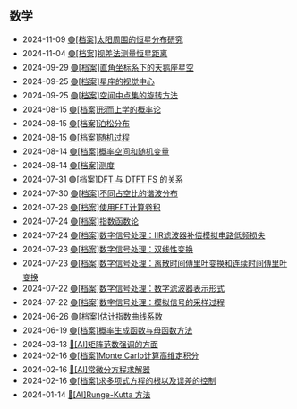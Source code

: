 <div class="timeline">
    <h2>数学</h2>
    <ul>
        <li>
            <span class="date">2024-11-09</span>
            <span class="event"><a href="/index.html?blog=SuXt_太阳周围的恒星分布研究">🟢[档案]太阳周围的恒星分布研究</a></span>
        </li>
        <li>
            <span class="date">2024-11-04</span>
            <span class="event"><a href="/index.html?blog=SuXt_视差法测量恒星距离">🟢[档案]视差法测量恒星距离</a></span>
        </li>
        <li>
            <span class="date">2024-09-29</span>
            <span class="event"><a href="/index.html?blog=SuXt_直角坐标系下的天鹅座星空">🟢[档案]直角坐标系下的天鹅座星空</a></span>
        </li>
        <li>
            <span class="date">2024-09-25</span>
            <span class="event"><a href="/index.html?blog=SuXt_星座的视觉中心">🟢[档案]星座的视觉中心</a></span>
        </li>
        <li>
            <span class="date">2024-09-25</span>
            <span class="event"><a href="/index.html?blog=SuXt_空间中点集的旋转方法">🟢[档案]空间中点集的旋转方法</a></span>
        </li>
        <li>
            <span class="date">2024-08-15</span>
            <span class="event"><a href="/index.html?blog=SuXt_形而上学的概率论">🟢[档案]形而上学的概率论</a></span>
        </li>
        <li>
            <span class="date">2024-08-15</span>
            <span class="event"><a href="/index.html?blog=SuXt_泊松分布">🟢[档案]泊松分布</a></span>
        </li>
        <li>
            <span class="date">2024-08-15</span>
            <span class="event"><a href="/index.html?blog=SuXt_随机过程">🟢[档案]随机过程</a></span>
        </li>
        <li>
            <span class="date">2024-08-14</span>
            <span class="event"><a href="/index.html?blog=SuXt_概率空间和随机变量">🟢[档案]概率空间和随机变量</a></span>
        </li>
        <li>
            <span class="date">2024-08-14</span>
            <span class="event"><a href="/index.html?blog=SuXt_测度">🟢[档案]测度</a></span>
        </li>
        <li>
            <span class="date">2024-07-31</span>
            <span class="event"><a href="/index.html?blog=SuXt_DFT 与 DTFT FS 的关系">🟢[档案]DFT 与 DTFT FS 的关系</a></span>
        </li>
        <li>
            <span class="date">2024-07-30</span>
            <span class="event"><a href="/index.html?blog=SuXt_不同占空比的谐波分布">🟢[档案]不同占空比的谐波分布</a></span>
        </li>
        <li>
            <span class="date">2024-07-26</span>
            <span class="event"><a href="/index.html?blog=SuXt_使用FFT计算卷积">🟢[档案]使用FFT计算卷积</a></span>
        </li>
        <li>
            <span class="date">2024-07-24</span>
            <span class="event"><a href="/index.html?blog=SuXt_指数函数论">🟢[档案]指数函数论</a></span>
        </li>
        <li>
            <span class="date">2024-07-24</span>
            <span class="event"><a href="/index.html?blog=SuXt_数字信号处理：IIR滤波器补偿模拟电路低频损失">🟢[档案]数字信号处理：IIR滤波器补偿模拟电路低频损失</a></span>
        </li>
        <li>
            <span class="date">2024-07-23</span>
            <span class="event"><a href="/index.html?blog=SuXt_数字信号处理：双线性变换">🟢[档案]数字信号处理：双线性变换</a></span>
        </li>
        <li>
            <span class="date">2024-07-23</span>
            <span class="event"><a href="/index.html?blog=SuXt_数字信号处理：离散时间傅里叶变换和连续时间傅里叶变换">🟢[档案]数字信号处理：离散时间傅里叶变换和连续时间傅里叶变换</a></span>
        </li>
        <li>
            <span class="date">2024-07-22</span>
            <span class="event"><a href="/index.html?blog=SuXt_数字信号处理：数字滤波器表示形式">🟢[档案]数字信号处理：数字滤波器表示形式</a></span>
        </li>
        <li>
            <span class="date">2024-07-22</span>
            <span class="event"><a href="/index.html?blog=SuXt_数字信号处理：模拟信号的采样过程">🟢[档案]数字信号处理：模拟信号的采样过程</a></span>
        </li>
        <li>
            <span class="date">2024-06-26</span>
            <span class="event"><a href="/index.html?blog=SuXt_估计指数曲线系数">🟢[档案]估计指数曲线系数</a></span>
        </li>
        <li>
            <span class="date">2024-06-19</span>
            <span class="event"><a href="/index.html?blog=SuXt_概率生成函数与母函数方法">🟢[档案]概率生成函数与母函数方法</a></span>
        </li>
        <li>
            <span class="date">2024-03-13</span>
            <span class="event"><a href="/index.html?blog=SuXt_用均匀分布生成任意分布">🔴[AI]矩阵范数强调的方面</a></span>
        </li>
        <li>
            <span class="date">2024-02-16</span>
            <span class="event"><a href="/index.html?blog=SuXt_Monte Carlo计算高维定积分">🟢[档案]Monte Carlo计算高维定积分</a></span>
        </li>
        <li>
            <span class="date">2024-02-16</span>
            <span class="event"><a href="/index.html?blog=SuXt_常微分方程求解器积分器">🔴[AI]常微分方程求解器</a></span>
        </li>
        <li>
            <span class="date">2024-02-16</span>
            <span class="event"><a href="/index.html?blog=SuXt_求多项式方程的根以及误差的控制">🟢[档案]求多项式方程的根以及误差的控制</a></span>
        </li>
        <li>
            <span class="date">2024-01-14</span>
            <span class="event"><a href="/index.html?blog=SuXt_Runge-Kutta 方法的基本原理">🔴[AI]Runge-Kutta 方法</a></span>
        </li>
    </ul>
</div>
